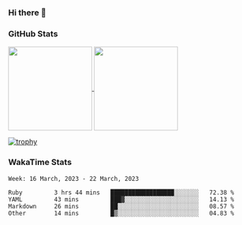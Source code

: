 ### Hi there 👋

### GitHub Stats

<a href="https://github.com/anuraghazra/github-readme-stats">
  <img align="center" height="170px" src="https://github-readme-stats.vercel.app/api/top-langs/?username=tksfjt1024&layout=compact&count_private=true&show_icons=true&show_icons=true&theme=graywhite" />
</a>
<a href="https://github.com/anuraghazra/github-readme-stats">
  <img align="center" height="170px" src="https://github-readme-stats.vercel.app/api?username=tksfjt1024&count_private=true&show_icons=true&show_icons=true&theme=graywhite" />
</a>

[![trophy](https://github-profile-trophy.vercel.app/?username=tksfjt1024)](https://github.com/ryo-ma/github-profile-trophy)

### WakaTime Stats

<!--START_SECTION:waka-->
```text
Week: 16 March, 2023 - 22 March, 2023

Ruby         3 hrs 44 mins   ██████████████████░░░░░░░   72.38 % 
YAML         43 mins         ███▓░░░░░░░░░░░░░░░░░░░░░   14.13 % 
Markdown     26 mins         ██░░░░░░░░░░░░░░░░░░░░░░░   08.57 % 
Other        14 mins         █▒░░░░░░░░░░░░░░░░░░░░░░░   04.83 % 
```
<!--END_SECTION:waka-->
